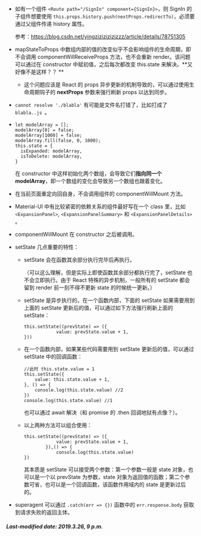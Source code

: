+ 如有一个组件 `<Route path="/SignIn" component={SignIn}>`，则 SignIn 的子组件想要使用 `this.props.history.push(nextProps.redirectTo)`，必须要通过父组件传递 history 属性。

  参考：https://blog.csdn.net/yingzizizizizizzz/article/details/78751305

+ mapStateToProps 中数组内部的值的改变似乎不会影响组件的生命周期，即不会调用 componentWillReceiveProps 方法，也不会重新 render。该问题可以通过在 constructor 中赋初值，之后每次都改变 this.state 来解决。**又好像不是这样？？ ** 

  + 这个问题应该是 React 的 props 异步更新的机制导致的，可以通过使用生命周期钩子的 **nextProps** 参数来强行刷新 props 以达到同步。

+ `cannot resolve './blabla'` 有可能是文件名打错了，比如打成了 `blabla..js `。

+ ```react
  let modelArray = [];
  modelArray[0] = false;
  modelArray[1000] = false;
  modelArray.fill(false, 0, 1000);
  this.state = {
  	isExpanded: modelArray,
  	isToDelete: modelArray,
  }
  ```

  在 constructor 中这样初始化两个数组，会导致它们**指向同一个 modelArray**，即一个数组的变化会导致另一个数组也跟着变化。

+ 在当前页面重定向回自身，不会调用组件的 componentWillMount 方法。

+ Material-UI 中有比较紧密的依赖关系的组件最好写在一个 class 里，比如 `<ExpansionPanel>`, `<ExpansionPanelSummary>` 和 `<ExpansionPanelDetails>` 。

+ componentWillMount 在 constructor 之后被调用。

+ setState 几点重要的特性：

  + setState 会在函数其余部分执行完毕后再执行。

    （可以这么理解，但是实际上即使函数其余部分都执行完了，setState 也不会立即执行。由于 React 特殊的异步机制，一般所有的 setState 都会留到 render 前一刻不得不更新 state 的时候统一更新。）

  + setState 是异步执行的，在一个函数内部，下面的 setState 如果需要用到上面的 setState 更新后的值，可以通过如下方法强行刷新上面的 setState：

    ```react
    this.setState((prevState) => ({
                value: prevState.value + 1,
    }))
    ```

  + 在一个函数内部，如果某些代码需要用到 setState 更新后的值，可以通过 setState 中的回调函数：

    ```react
    //此时 this.state.value = 1
    this.setState({
        value: this.state.value + 1,
    }, () => {
        console.log(this.state.value) //2
    })
    console.log(this.state.value) //1
    ```

    也可以通过 await 解决（和 promise 的 .then 回调地狱有点像？）。

  + 以上两种方法可以组合使用：

    ```
    this.setState((prevState) => ({
                value: prevState.value + 1,
            }),() => {
            	console.log(this.state.value)
    })
    ```

    其本质是 setState 可以接受两个参数：第一个参数一般是 state 对象，也可以是一个以 prevState 为参数，state 对象为返回值的函数；第二个参数可省，也可以是一个回调函数，该函数作用域内的 state 是更新过后的。

+ superagent 可以通过 `.catch(err => {})` 函数中的 `err.response.body` 获取到请求失败的返回主体。

##### Last-modified date: 2019.3.26, 9 p.m.

